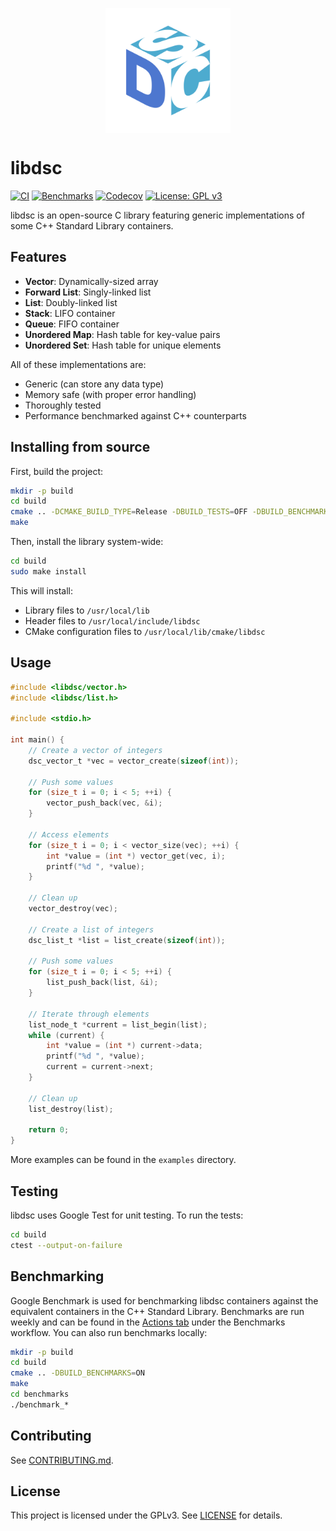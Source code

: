 <p align="center">
  <img src="assets/logo.png" alt="logo" width="200" height="200" style="vertical-align: middle;">
</p>

# libdsc

[![CI](https://github.com/cm-jones/libdsc/actions/workflows/ci.yaml/badge.svg)](https://github.com/cm-jones/libdsc/actions/workflows/ci.yaml)
[![Benchmarks](https://github.com/cm-jones/libdsc/actions/workflows/benchmark.yaml/badge.svg)](https://github.com/cm-jones/libdsc/actions/workflows/benchmark.yaml)
[![Codecov](https://codecov.io/gh/cm-jones/libdsc/branch/main/graph/badge.svg)](https://codecov.io/gh/cm-jones/libdsc)
[![License: GPL v3](https://img.shields.io/badge/License-GPLv3-blue.svg)](https://www.gnu.org/licenses/gpl-3.0)

libdsc is an open-source C library featuring generic implementations of some C++ Standard Library containers. 

## Features

- **Vector**: Dynamically-sized array
- **Forward List**: Singly-linked list
- **List**: Doubly-linked list
- **Stack**: LIFO container
- **Queue**: FIFO container
- **Unordered Map**: Hash table for key-value pairs
- **Unordered Set**: Hash table for unique elements

All of these implementations are:

- Generic (can store any data type)
- Memory safe (with proper error handling)
- Thoroughly tested
- Performance benchmarked against C++ counterparts

## Installing from source

First, build the project:

```bash
mkdir -p build
cd build
cmake .. -DCMAKE_BUILD_TYPE=Release -DBUILD_TESTS=OFF -DBUILD_BENCHMARKS=OFF -DBUILD_EXAMPLES=OFF
make
```

Then, install the library system-wide:

```bash
cd build
sudo make install
```

This will install:

- Library files to `/usr/local/lib`
- Header files to `/usr/local/include/libdsc`
- CMake configuration files to `/usr/local/lib/cmake/libdsc`

## Usage

```c
#include <libdsc/vector.h>
#include <libdsc/list.h>

#include <stdio.h>

int main() {
    // Create a vector of integers
    dsc_vector_t *vec = vector_create(sizeof(int));

    // Push some values
    for (size_t i = 0; i < 5; ++i) {
        vector_push_back(vec, &i);
    }

    // Access elements
    for (size_t i = 0; i < vector_size(vec); ++i) {
        int *value = (int *) vector_get(vec, i);
        printf("%d ", *value);
    }

    // Clean up
    vector_destroy(vec);

    // Create a list of integers
    dsc_list_t *list = list_create(sizeof(int));

    // Push some values
    for (size_t i = 0; i < 5; ++i) {
        list_push_back(list, &i);
    }

    // Iterate through elements
    list_node_t *current = list_begin(list);
    while (current) {
        int *value = (int *) current->data;
        printf("%d ", *value);
        current = current->next;
    }

    // Clean up
    list_destroy(list);

    return 0;
}
```

More examples can be found in the `examples` directory.

## Testing

libdsc uses Google Test for unit testing. To run the tests:

```bash
cd build
ctest --output-on-failure
```

## Benchmarking

Google Benchmark is used for benchmarking libdsc containers against the equivalent containers in the C++ Standard Library. Benchmarks are run weekly and can be found in the [Actions tab](https://github.com/cm-jones/libdsc/actions/workflows/benchmark.yaml) under the Benchmarks workflow. You can also run benchmarks locally:

```bash
mkdir -p build
cd build
cmake .. -DBUILD_BENCHMARKS=ON
make
cd benchmarks
./benchmark_*
```

## Contributing

See [CONTRIBUTING.md](CONTRIBUTING.md).

## License

This project is licensed under the GPLv3. See [LICENSE](LICENSE) for details.
